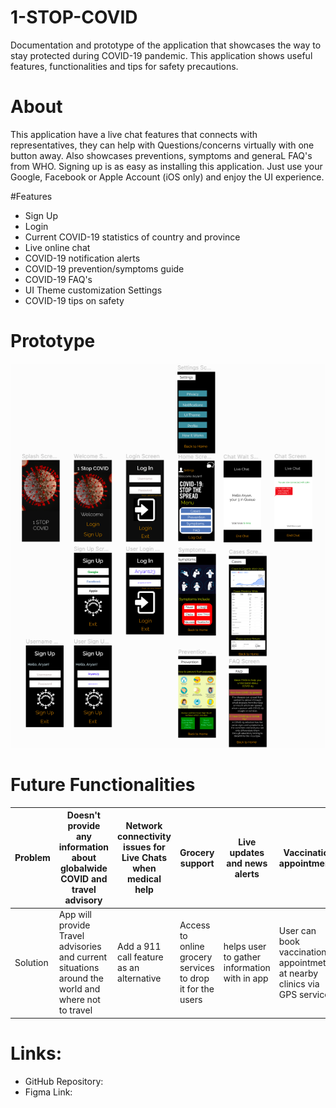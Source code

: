 # 1-STOP-COVID
Documentation and prototype of the application that showcases the way to stay protected during COVID-19 pandemic. This application shows useful features, functionalities and tips for safety precautions.

# About 
This application have a live chat features that connects with representatives, they can help with Questions/concerns virtually with one button away. Also showcases preventions, symptoms and generaL FAQ's from WHO. Signing up is as easy as installing this application. Just use your Google, Facebook or Apple Account (iOS only) and enjoy the UI experience. 

#Features
* Sign Up
* Login
* Current COVID-19 statistics of country and province
* Live online chat
* COVID-19 notification alerts
* COVID-19 prevention/symptoms guide
* COVID-19 FAQ's
* UI Theme customization Settings
* COVID-19 tips on safety

# Prototype

![alt text](https://github.com/Aryan480/1-STOP-COVID/blob/main/prototype.png)

# Future Functionalities
Problem | Doesn't provide any information about globalwide COVID and travel advisory |Network connectivity issues for Live Chats when medical help |Grocery support |Live updates and news alerts|Vaccination appointments |
--- | --- | --- | --- |--- |--- 
Solution | App will provide Travel advisories and current situations around the world and where not to travel | Add a 911 call feature as an alternative|Access to online grocery services to drop it for the users| helps user to gather information with in app|User can book vaccination appointmets at nearby clinics via GPS services| 

# Links: 

* GitHub Repository: 
* Figma Link:
